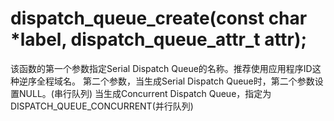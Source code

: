 # dispatch_queue_create(const char *label, dispatch_queue_attr_t attr);
该函数的第一个参数指定Serial Dispatch Queue的名称。推荐使用应用程序ID这种逆序全程域名。
第二个参数，当生成Serial Dispatch Queue时，第二个参数设置NULL。(串行队列)
当生成Concurrent Dispatch Queue，指定为DISPATCH_QUEUE_CONCURRENT(并行队列)

